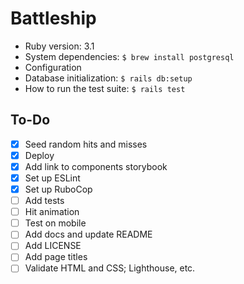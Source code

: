 # Battleship

* Ruby version: 3.1
* System dependencies: `$ brew install postgresql`
* Configuration
* Database initialization: `$ rails db:setup`
* How to run the test suite: `$ rails test`

## To-Do

- [x] Seed random hits and misses
- [x] Deploy
- [x] Add link to components storybook
- [x] Set up ESLint
- [x] Set up RuboCop
- [ ] Add tests
- [ ] Hit animation
- [ ] Test on mobile
- [ ] Add docs and update README
- [ ] Add LICENSE
- [ ] Add page titles
- [ ] Validate HTML and CSS; Lighthouse, etc.
